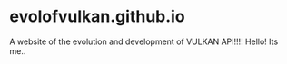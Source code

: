 # evolofvulkan.github.io
A website of the evolution and development of VULKAN API!!!!
Hello! Its me..
